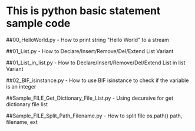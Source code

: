 # This is python basic statement sample code
##00_HelloWorld.py - How to print string "Hello World" to a stream

##01_List.py - How to Declare/Insert/Remove/Del/Extend List Variant

##01_List_in_list.py - How to Declare/Insert/Remove/Del/Extend List in list Variant

##02_BIF_isinstance.py - How to use BIF isinstance to check if the variable is an integer

##Sample_FILE_Get_Dictionary_File_List.py - Using decursive for get dictionary file list

##Sample_FILE_Split_Path_Filename.py - How to split file os.path() path, filename, ext

 
